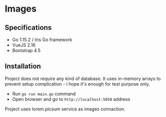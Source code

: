# Images

## Specifications

- Go 1.15.2 / Iris Go framework
- VueJS 2.16
- Bootstrap 4.5

## Installation

Project does not require any kind of database. It uses in-memory arrays to prevent setup complication - i hope it's enough for test purpose only.

- Run `go run main.go` command
- Open browser and go to `http://localhost:5050` address 

Project uses lorem.picsum service as images connaction.
